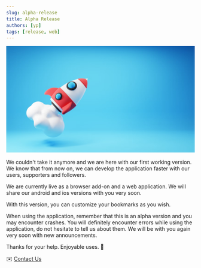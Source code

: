 ```yaml
---
slug: alpha-release
title: Alpha Release
authors: [yp]
tags: [release, web]
---
```


![Alpha Release](./photo-1636819488524-1f019c4e1c44.png)

We couldn't take it anymore and we are here with our first working version.
We know that from now on, we can develop the application faster with our users, supporters and followers.

We are currently live as a browser add-on and a web application.
We will share our android and ios versions with you very soon.

With this version, you can customize your bookmarks as you wish.

When using the application, remember that this is an alpha version and you may encounter crashes.
You will definitely encounter errors while using the application, do not hesitate to tell us about them.
We will be with you again very soon with new announcements.

Thanks for your help. Enjoyable uses. 🎉

✉️ [Contact Us](mailto:info@libromarko.xyz)